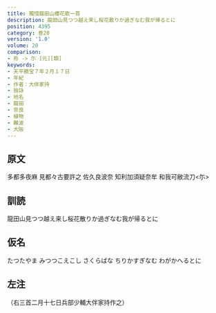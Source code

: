 ```yaml
---
title: 獨惜龍田山櫻花歌一首
description: 龍田山見つつ越え来し桜花散りか過ぎなむ我が帰るとに
position: 4395
category: 巻20
version: '1.0'
volume: 20
comparison:
- 祢 -> 尓 [元][類]
keywords:
- 天平勝宝７年２月１７日
- 年紀
- 作者：大伴家持
- 独詠
- 地名
- 龍田
- 奈良
- 植物
- 難波
- 大阪
---
```


## 原文

多都多夜麻 見都々古要許之 佐久良波奈 知利加須疑奈牟 和我可敝流刀<尓>

## 訓読

龍田山見つつ越え来し桜花散りか過ぎなむ我が帰るとに

## 仮名

たつたやま みつつこえこし さくらばな ちりかすぎなむ わがかへるとに

## 左注

（右三首二月十七日兵部少輔大伴家持作之）
